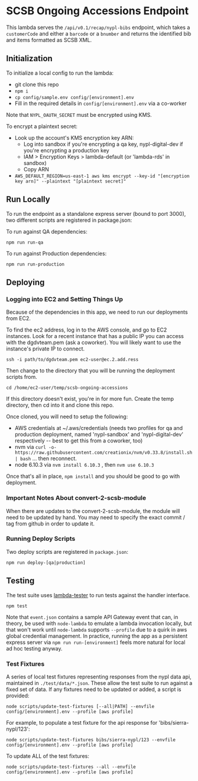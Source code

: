 # SCSB Ongoing Accessions Endpoint

This lambda serves the `/api/v0.1/recap/nypl-bibs` endpoint, which takes a `customerCode` and either a `barcode` or a `bnumber` and returns the identified bib and items formatted as SCSB XML.

## Initialization

To initialize a local config to run the lambda:

 * git clone this repo
 * `npm i`
 * `cp config/sample.env config/[environment].env`
 * Fill in the required details in `config/[environment].env` via a co-worker

Note that `NYPL_OAUTH_SECRET` must be encrypted using KMS.

To encrypt a plaintext secret:
 * Look up the account's KMS encryption key ARN:
   * Log into sandbox if you're encrypting a qa key, nypl-digital-dev if you're encrypting a production key
   * IAM > Encryption Keys > lambda-default (or 'lambda-rds' in sandbox)
   * Copy ARN
 * `AWS_DEFAULT_REGION=us-east-1 aws kms encrypt --key-id "[encryption key arn]" --plaintext "[plaintext secret]"`

## Run Locally

To run the endpoint as a standalone express server (bound to port 3000), two different scripts are registered in package.json:

To run against QA dependencies:

`npm run run-qa`

To run against Production dependencies:

`npm run run-production`

## Deploying

### Logging into EC2 and Setting Things Up

Because of the dependencies in this app, we need to run our deployments from EC2. 

To find the ec2 address, log in to the AWS console, and go to EC2 instances. Look for a recent instance that has a public IP you can access with the dgdvteam.pem (ask a coworker). You will likely want to use the instance's private IP to connect. 

`ssh -i path/to/dgdvteam.pem ec2-user@ec.2.add.ress` 

Then change to the directory that you will be running the deployment scripts from. 

`cd /home/ec2-user/temp/scsb-ongoing-accessions`

If this directory doesn't exist, you're in for more fun. Create the temp directory, then cd into it and clone this repo. 

Once cloned, you will need to setup the following: 

* AWS credentials at ~/.aws/credentials (needs two profiles for qa and production deployment, named 'nypl-sandbox' and 'nypl-digital-dev' respectively -- best to get this from a coworker, too)
* nvm via `curl -o- https://raw.githubusercontent.com/creationix/nvm/v0.33.8/install.sh | bash` ... then reconnect. 
* node 6.10.3 via `nvm install 6.10.3` , then `nvm use 6.10.3`

Once that's all in place, `npm install` and you should be good to go with deployment. 

### Important Notes About convert-2-scsb-module

When there are updates to the convert-2-scsb-module, the module will need to be updated by hand. You may need to specify the exact commit / tag from github in order to update it. 

### Running Deploy Scripts

Two deploy scripts are registered in `package.json`:

`npm run deploy-[qa|production]`

## Testing

The test suite uses [lambda-tester](https://www.npmjs.com/package/lambda-tester) to run tests against the handler interface.

`npm test`

Note that `event.json` contains a sample API Gateway event that can, in theory, be used with `node-lambda` to emulate a lambda invocation locally, but that won't work until `node-lambda` supports `--profile` due to a quirk in aws global credential management. In practice, running the app as a persistent express server via `npm run run-[environment]` feels more natural for local ad hoc testing anyway.

### Test Fixtures

A series of local test fixtures representing responses from the nypl data api, maintained in `./test/data/*.json`. These allow the test suite to run against a fixed set of data. If any fixtures need to be updated or added, a script is provided:

`node scripts/update-test-fixtures [--all|PATH] --envfile config/[environment].env --profile [aws profile]`

For example, to populate a test fixture for the api response for 'bibs/sierra-nypl/123':

`node scripts/update-test-fixtures bibs/sierra-nypl/123 --envfile config/[environment].env --profile [aws profile]`

To update ALL of the test fixtures:

`node scripts/update-test-fixtures --all --envfile config/[environment].env --profile [aws profile]`
